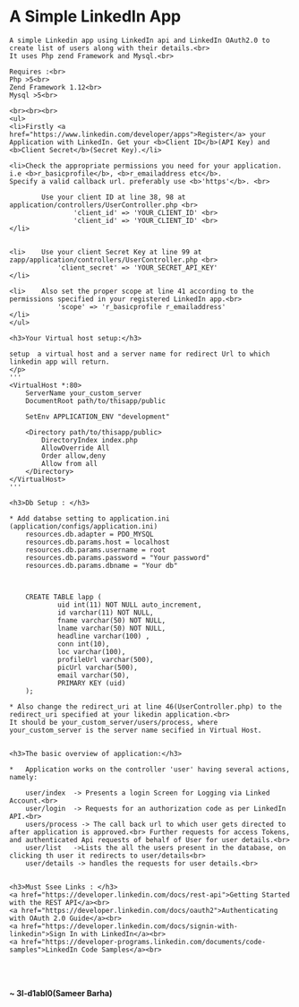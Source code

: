 <h1>A Simple LinkedIn App</h1>


	A simple Linkedin app using LinkedIn api and LinkedIn OAuth2.0 to create list of users along with their details.<br>
	It uses Php zend Framework and Mysql.<br>

	Requires :<br>
	Php >5<br>
	Zend Framework 1.12<br>
	Mysql >5<br>

	<br><br><br>
	<ul>
	<li>Firstly <a href="https://www.linkedin.com/developer/apps">Register</a> your Application with LinkedIn. Get your <b>Client ID</b>(API Key) and <b>Client Secret</b>(Secret Key).</li>

	<li>Check the appropriate permissions you need for your application. i.e <b>r_basicprofile</b>, <b>r_emailaddress etc</b>.
	Specify a valid callback url. preferably use <b>'https'</b>. <br>

			Use your client ID at line 38, 98 at application/controllers/UserController.php <br>
					'client_id' => 'YOUR_CLIENT_ID'	<br>
					'client_id' => 'YOUR_CLIENT_ID'	<br>
	</li>
	

	<li>	Use your client Secret Key at line 99 at zapp/application/controllers/UserController.php <br>
				'client_secret' => 'YOUR_SECRET_API_KEY' 	
	</li>

	<li>	Also set the proper scope at line 41 according to the permissions specified in your registered LinkedIn app.<br>
				'scope' => 'r_basicprofile r_emailaddress'
	</li>
	</ul>

	<h3>Your Virtual host setup:</h3>

	setup  a virtual host and a server name for redirect Url to which linkedin app will return.
	</p>
	'''
	<VirtualHost *:80>
        ServerName your_custom_server
        DocumentRoot path/to/thisapp/public
     
        SetEnv APPLICATION_ENV "development"
     
        <Directory path/to/thisapp/public>
            DirectoryIndex index.php
            AllowOverride All
            Order allow,deny
            Allow from all
        </Directory>
    </VirtualHost>
    '''
   
    <h3>Db Setup : </h3>
   
    * Add databse setting to application.ini (application/configs/application.ini)
		resources.db.adapter = PDO_MYSQL
		resources.db.params.host = localhost
		resources.db.params.username = root
		resources.db.params.password = "Your password"
		resources.db.params.dbname = "Your db"

	

		CREATE TABLE lapp (
				uid int(11) NOT NULL auto_increment,
				id varchar(11) NOT NULL,
				fname varchar(50) NOT NULL,
				lname varchar(50) NOT NULL,
				headline varchar(100) ,
				conn int(10),
				loc varchar(100),
				profileUrl varchar(500),
				picUrl varchar(500),
				email varchar(50),
				PRIMARY KEY (uid)
		);

	* Also change the redirect_uri at line 46(UserController.php) to the redirect_uri specified at your likedin application.<br>
	It should be your_custom_server/users/process, where your_custom_server is the server name secified in Virtual Host.


	<h3>The basic overview of application:</h3>

	*	Application works on the controller 'user' having several actions, namely:

		user/index  -> Presents a login Screen for Logging via Linked Account.<br>
		user/login  -> Requests for an authorization code as per LinkedIn API.<br>
		users/process -> The call back url to which user gets directed to after application is approved.<br> Further requests for access Tokens, and authenticated Api requests of behalf of User for user details.<br>
		user/list	->Lists the all the users present in the database, on clicking th user it redirects to user/details<br>
		user/details -> handles the requests for user details.<br>


	<h3>Must Ssee Links : </h3>
	<a href="https://developer.linkedin.com/docs/rest-api">Getting Started with the REST API</a><br>
	<a href="https://developer.linkedin.com/docs/oauth2">Authenticating with OAuth 2.0 Guide</a><br>
	<a href="https://developer.linkedin.com/docs/signin-with-linkedin">Sign In with LinkedIn</a><br>
	<a href="https://developer-programs.linkedin.com/documents/code-samples">LinkedIn Code Samples</a><br>

<br><br>


<b>~ 3l-d1abl0(Sameer Barha)</b>
